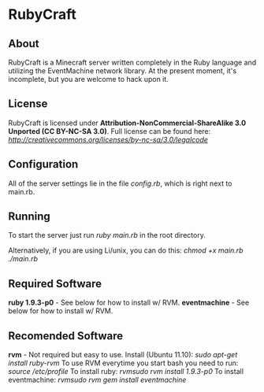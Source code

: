 RubyCraft
=========

About
-----
RubyCraft is a Minecraft server written completely in the Ruby language and utilizing the EventMachine network library. At the present moment, it's incomplete, but you are welcome to hack upon it.

License
-------------
RubyCraft is licensed under __Attribution-NonCommercial-ShareAlike 3.0 Unported (CC BY-NC-SA 3.0)__.
Full license can be found here:
_http://creativecommons.org/licenses/by-nc-sa/3.0/legalcode_

Configuration
-------------
All of the server settings lie in the file _config.rb_, which is right next to main.rb.

Running
-------
To start the server just run _ruby main.rb_ in the root directory.

Alternatively, if you are using Li/unix, you can do this:
_chmod +x main.rb_
_./main.rb_

Required Software
-----------------
__ruby 1.9.3-p0__ - See below for how to install w/ RVM.
__eventmachine__ - See below for how to install w/ RVM.

Recomended Software
-----------------
__rvm__ - Not required but easy to use.
Install (Ubuntu 11.10):
_sudo apt-get install ruby-rvm_
To use RVM everytime you start bash you need to run:
_source /etc/profile_
To install ruby:
_rvmsudo rvm install 1.9.3-p0_
To install eventmachine:
_rvmsudo rvm gem install eventmachine_
